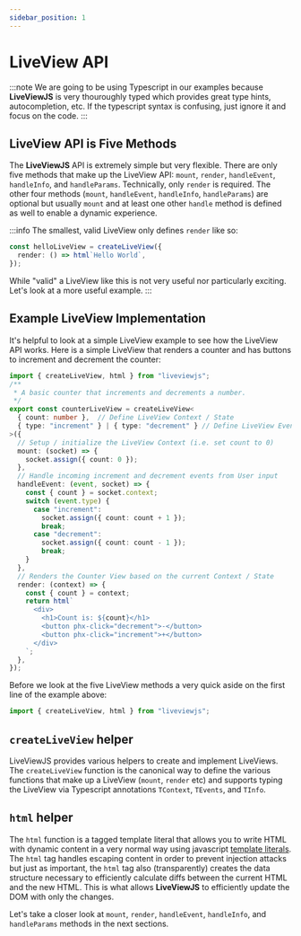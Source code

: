 ```yaml
---
sidebar_position: 1
---
```


# LiveView API

:::note
  We are going to be using Typescript in our examples because **LiveViewJS** is very thouroughly typed which provides great type
  hints, autocompletion, etc.  If the typescript syntax is confusing, just ignore it and focus on the code.
:::

## LiveView API is Five Methods
The **LiveViewJS** API is extremely simple but very flexible. There are only five methods that make up the LiveView API: `mount`, `render`, `handleEvent`, `handleInfo`, and `handleParams`.  Technically, only `render` is required. The other four methods (`mount`, `handleEvent`, `handleInfo`, `handleParams`) are optional but usually `mount` and at least one other `handle` method is defined as well to enable a dynamic experience.  

:::info
  The smallest, valid LiveView only defines `render` like so:
  ```ts
  const helloLiveView = createLiveView({
    render: () => html`Hello World`,
  });
  ```
  While "valid" a LiveView like this is not very useful nor particularly exciting.  Let's look at a more useful example. 
:::

## Example LiveView Implementation
It's helpful to look at a simple LiveView example to see how the LiveView API works.  Here is a simple LiveView that renders a counter and has buttons to increment and decrement the counter:

```ts title="counterLiveView.ts"
import { createLiveView, html } from "liveviewjs";
/**
 * A basic counter that increments and decrements a number.
 */
export const counterLiveView = createLiveView<
  { count: number },  // Define LiveView Context / State
  { type: "increment" } | { type: "decrement" } // Define LiveView Events
>({
  // Setup / initialize the LiveView Context (i.e. set count to 0)
  mount: (socket) => {
    socket.assign({ count: 0 });
  },
  // Handle incoming increment and decrement events from User input
  handleEvent: (event, socket) => {
    const { count } = socket.context;
    switch (event.type) {
      case "increment":
        socket.assign({ count: count + 1 });
        break;
      case "decrement":
        socket.assign({ count: count - 1 });
        break;
    }
  },
  // Renders the Counter View based on the current Context / State
  render: (context) => {
    const { count } = context;
    return html`
      <div>
        <h1>Count is: ${count}</h1>
        <button phx-click="decrement">-</button>
        <button phx-click="increment">+</button>
      </div>
    `;
  },
});
```

Before we look at the five LiveView methods a very quick aside on the first line of the example above:

```ts
import { createLiveView, html } from "liveviewjs";
```

## `createLiveView` helper
LiveViewJS provides various helpers to create and implement LiveViews.  The `createLiveView` function is the canonical way to define the various functions that make up a LiveView (`mount`, `render` etc) and supports typing the LiveView via Typescript annotations `TContext`, `TEvents`, and `TInfo`.

## `html` helper
The `html` function is a tagged template literal that allows you to write HTML with dynamic content in a very normal way using javascript [template literals](https://developer.mozilla.org/en-US/docs/Web/JavaScript/Reference/Template_literals). The `html` tag handles escaping content in order to prevent injection attacks but just as important, the `html` tag also (transparently) creates the data structure necessary to efficiently calculate diffs between the current HTML and the new HTML.  This is what allows **LiveViewJS** to efficiently update the DOM with only the changes.

Let's take a closer look at `mount`, `render`, `handleEvent`, `handleInfo`, and `handleParams` methods in the next sections.

